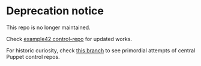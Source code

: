 # Deprecation notice

This repo is no longer maintained.

Check [example42 control-repo](https://github.com/example42/control-repo) for updated works.

For historic curiosity, check [this branch](https://github.com/example42/puppet-infrastructures/tree/2011) to see primordial attempts of central Puppet control repos.


